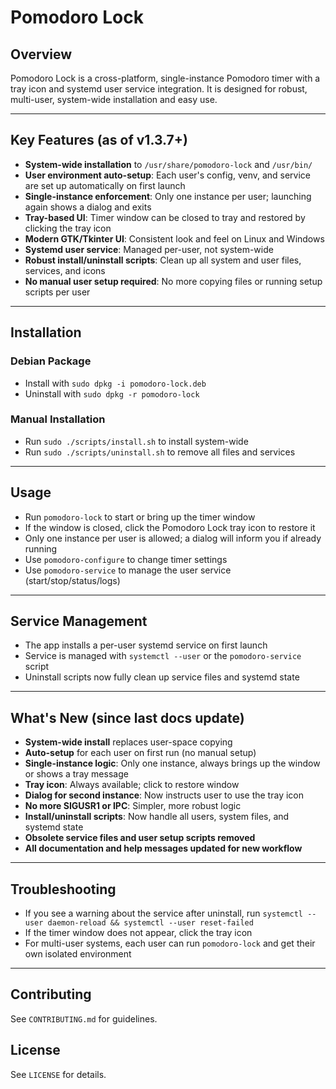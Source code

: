 # Pomodoro Lock

## Overview
Pomodoro Lock is a cross-platform, single-instance Pomodoro timer with a tray icon and systemd user service integration. It is designed for robust, multi-user, system-wide installation and easy use.

---

## Key Features (as of v1.3.7+)
- **System-wide installation** to `/usr/share/pomodoro-lock` and `/usr/bin/`
- **User environment auto-setup**: Each user's config, venv, and service are set up automatically on first launch
- **Single-instance enforcement**: Only one instance per user; launching again shows a dialog and exits
- **Tray-based UI**: Timer window can be closed to tray and restored by clicking the tray icon
- **Modern GTK/Tkinter UI**: Consistent look and feel on Linux and Windows
- **Systemd user service**: Managed per-user, not system-wide
- **Robust install/uninstall scripts**: Clean up all system and user files, services, and icons
- **No manual user setup required**: No more copying files or running setup scripts per user

---

## Installation

### Debian Package
- Install with `sudo dpkg -i pomodoro-lock.deb`
- Uninstall with `sudo dpkg -r pomodoro-lock`

### Manual Installation
- Run `sudo ./scripts/install.sh` to install system-wide
- Run `sudo ./scripts/uninstall.sh` to remove all files and services

---

## Usage
- Run `pomodoro-lock` to start or bring up the timer window
- If the window is closed, click the Pomodoro Lock tray icon to restore it
- Only one instance per user is allowed; a dialog will inform you if already running
- Use `pomodoro-configure` to change timer settings
- Use `pomodoro-service` to manage the user service (start/stop/status/logs)

---

## Service Management
- The app installs a per-user systemd service on first launch
- Service is managed with `systemctl --user` or the `pomodoro-service` script
- Uninstall scripts now fully clean up service files and systemd state

---

## What's New (since last docs update)
- **System-wide install** replaces user-space copying
- **Auto-setup** for each user on first run (no manual setup)
- **Single-instance logic**: Only one instance, always brings up the window or shows a tray message
- **Tray icon**: Always available; click to restore window
- **Dialog for second instance**: Now instructs user to use the tray icon
- **No more SIGUSR1 or IPC**: Simpler, more robust logic
- **Install/uninstall scripts**: Now handle all users, system files, and systemd state
- **Obsolete service files and user setup scripts removed**
- **All documentation and help messages updated for new workflow**

---

## Troubleshooting
- If you see a warning about the service after uninstall, run `systemctl --user daemon-reload && systemctl --user reset-failed`
- If the timer window does not appear, click the tray icon
- For multi-user systems, each user can run `pomodoro-lock` and get their own isolated environment

---

## Contributing
See `CONTRIBUTING.md` for guidelines.

## License
See `LICENSE` for details. 